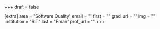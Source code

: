 +++
draft = false

[extra]
area = "Software Quality"
email = ""
first = ""
grad_url = ""
img = ""
institution = "RIT"
last = "Eman"
prof_url = ""
+++
